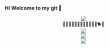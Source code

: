 ### Hi Welcome to my git 👋

<div align="center"> <img src="https://github-readme-stats.vercel.app/api/top-langs/?username=STEPHENSXZ&hide_title=true&hide_border=true&layout=compact&langs_count=6&text_color=000&icon_color=fff&bg_color=0,52fa5a,4dfcff,c64dff&theme=graywhite" /> </div>
<div align="center"> 🙈🙉🙊💥💫💦💨🐵🐒🦍🦧🐶🐕🦮</div>

<div align="center"> <img src="https://github-readme-streak-stats.herokuapp.com/?user=STEPHENSXZ" /> </div>

<div align="center"> <img src="https://activity-graph.herokuapp.com/graph?username=STEPHENSXZ&theme=xcode" /> </div>

<div align="center"> <img src="https://stats.justsong.cn/api/csdn?id=qq_41735564"> </div>

<!--
**STEPHENSXZ/STEPHENSXZ** is a ✨ _special_ ✨ repository because its `README.md` (this file) appears on your GitHub profile.

Here are some ideas to get you started:

- 🔭 I’m currently working on ...
- 🌱 I’m currently learning ...
- 👯 I’m looking to collaborate on ...
- 🤔 I’m looking for help with ...
- 💬 Ask me about ...
- 📫 How to reach me: ...
- 😄 Pronouns: ...
- ⚡ Fun fact: ...
-->
